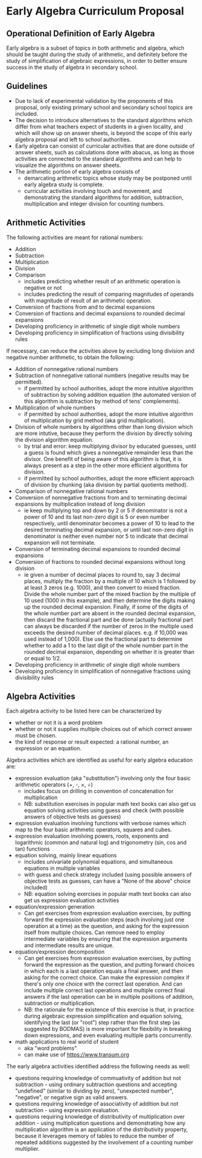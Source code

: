 # Early Algebra Curriculum Proposal

## Operational Definition of Early Algebra

Early algebra is a subset of topics in both arithmetic and algebra, which should be taught during the study of arithmetic, and definitely before the study of simplification of algebraic expressions, in order to better ensure success in the study of algebra in secondary school.

## Guidelines

- Due to lack of experimental validation by the proponents of this proposal, only existing primary school and secondary school topics are included.
- The decision to introduce alternatives to the standard algorithms which differ from what teachers expect of students in a given locality, and which will show up on answer sheets, is beyond the scope of this early algebra proposal and left to school authorities.
- Early algebra can consist of curricular activities that are done outside of answer sheets, such as calculations done with abacus, as long as those activities are connected to the standard algorithms and can help to visualize the algorithms on answer sheets.
- The arithmetic portion of early algebra consists of
  - demarcating arithmetic topics whose study may be postponed until early algebra study is complete.
  - curricular activities involving touch and movement, and demonstrating the standard algorithms for addition, subtraction, multiplication and integer division for counting numbers.

## Arithmetic Activities

The following activities are meant for rational numbers:

- Addition
- Subtraction
- Multiplication
- Division
- Comparison
  - includes predicting whether result of an arithmetic operation is negative or not
  - includes predicting the result of comparing magnitudes of operands with magnitude of result of an arithmetic operation.
- Conversion of fractions from and to decimal expansions
- Conversion of fractions and decimal expansions to rounded decimal expansions
- Developing proficiency in arithmetic of single digit whole numbers
- Developing proficiency in simplification of fractions using divisibility rules

If necessary, can reduce the activities above by excluding long division and negative number arithmetic, to obtain the following:

- Addition of nonnegative rational numbers
- Subtraction of nonnegative rational numbers (negative results may be permitted).
  - if permitted by school authorities, adopt the more intuitive algorithm of subtraction by solving addition equation
    (the automated version of this algorithm is subtraction by method of tens' complements).
- Multiplication of whole numbers
  - if permitted by school authorities, adopt the more intuitive algorithm of multiplication by grid method (aka grid multiplication).
- Division of whole numbers by algorithms other than long division which are more intutive, because they perform the division by directly solving
  the division algorithm equation.
  - by trial and error: keep multiplying divisor by educated guesses, until a guess is found which gives a nonnegative remainder less than the divisor. One benefit of being aware of this algorithm is that, it is always present as a step in the other more efficient algorithms for division.
  - if permitted by school authorities, adopt the more efficient approach of division by chunking (aka division by partial quotients method).
- Comparison of nonnegative rational numbers
- Conversion of nonnegative fractions from and to terminating decimal expansions by multiplication instead of long division
  - ie keep multiplying top and down by 2 or 5 if denominator is not a power of 10 and its last non-zero digit is 5 or even number respectively, until denominator becomes a power of 10 to lead to the desired terminating decimal expansion, or until last non-zero digit in denominator is neither even number nor 5 to indicate that decimal expansion will not terminate.
- Conversion of terminating decimal expansions to rounded decimal expansions
- Conversion of fractions to rounded decimal expansions without long division
  - ie given a number of decimal places to round to, say 3 decimal places, multiply the fraction by a multiple of 10 which is 1 followed by at least 3 zeros (e.g. 1000), and then convert to mixed fraction. Divide the whole number part of the mixed fraction by the multiple of 10 used (1000 in this example), and then determine the digits making up the rounded decimal expansion.
    Finally, if some of the digits of the whole number part are absent in the rounded decimal expansion, then discard the fractional part and be done (actually fractional part can always be discarded if the number of zeros in the multiple used exceeds the desired number of decimal places. e.g. if 10,000 was used instead of 1,000).
    Else use the fractional part to determine whether to add a 1 to the last digit of the whole number part in the rounded decimal expansion, depending on
    whether it is greater than or equal to 1/2.
- Developing proficiency in arithmetic of single digit whole numbers
- Developing proficiency in simplification of nonnegative fractions using divisibility rules

## Algebra Activities

Each algebra activity to be listed here can be characterized by

- whether or not it is a word problem
- whether or not it supplies multiple choices out of which correct answer must be chosen.
- the kind of response or result expected: a rational number, an expression or an equation.

Algebra activities which are identified as useful for early algebra education are:

- expression evaluation (aka "substitution") involving only the four basic arithmetic operators (+, -, &#x00D7;, &#x00F7;)
  - includes focus on drilling in convention of concatenation for multiplication
  - NB: substitution exercises in popular math text books can also get us equation solving activities using guess and check (with possible answers of objective tests as guesses)
- expression evaluation involving functions with verbose names which map to the four basic arithmetic operators, squares and cubes.
- expression evaluation involving powers, roots, exponents and logarithmic (common and natural log) and trigonometry (sin, cos and tan) functions
- equation solving, mainly linear equations
  - includes univariate polynomial equations, and simultaneous equations in multiple variables
  - with guess and check strategy included (using possible answers of objective tests as guesses, can have a "None of the above" choice included)
  - NB: equation solving exercises in popular math text books can also get us expression evaluation activities
- equation/expression generation
  - Can get exercises from expression evaluation exercises, by putting forward the expression evaluation steps (each involving just one operation at a time) as the question, and asking for the expression itself from multiple choices. Can remove need to employ intermediate variables by ensuring that the expression arguments and intermediate results are unique.
- equation/expression decomposition
  - Can get exercises from expression evaluation exercises, by putting forward the expression as the question, and putting forward choices in which each is a last operation equals a final answer, and then asking for the correct choice. Can make the expression complex if there's only one choice with the correct last operation. And can include multiple correct last operations and multiple correct final answers if the last operation can be in multiple positions of addition, subtraction or multiplication.
  - NB: the rationale for the existence of this exercise is that, in practice during algebraic expression simplification and equation solving, identifying the last (or "root") step rather than the first step (as suggested by BODMAS) is more important for flexibility in breaking down expressions, and even evaluating multiple parts concurrently.
- math applications to real world of student
  - aka "word problems"
  - can make use of https://www.transum.org

The early algebra activities identified address the following needs as well:

- questions requiring knowledge of commuativity of addition but not subtraction - using ordinary subtraction questions and accepting "undefined" (similar to dividing by zero), "unexpected number", "negative", or negative sign as valid answers.
- questions requiring knowledge of associativity of addition but not subtraction - using expression evaluation.
- questions requiring knowledge of distributivity of multiplication over addition - using multiplication questions and demonstrating how any multiplication algorithm is an application of the distributivity property, because it leverages memory of tables to reduce the number of repeated additions suggested by the involvement of a counting number multiplier.

